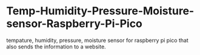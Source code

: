 # Temp-Humidity-Pressure-Moisture-sensor-Raspberry-Pi-Pico
 tempature, humidity, pressure, moisture sensor for raspberry pi pico that also sends the information to a website.
